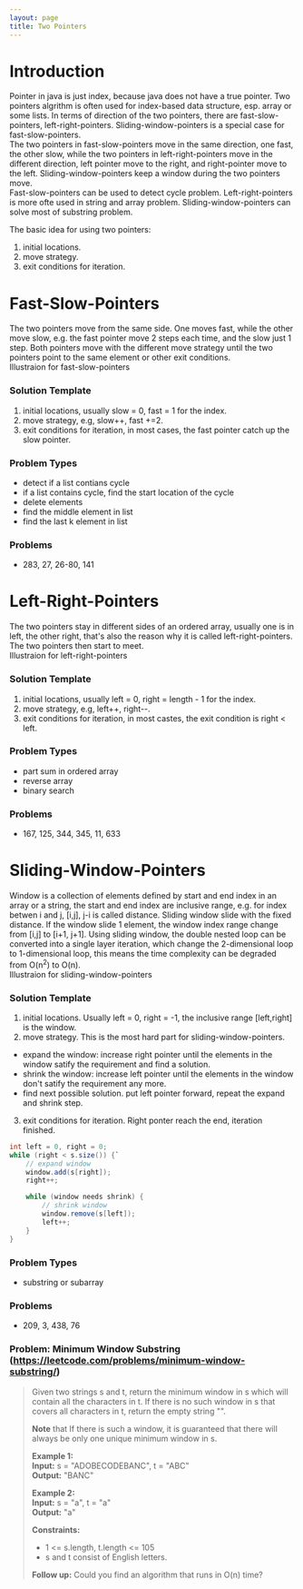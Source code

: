 ```yaml
---
layout: page
title: Two Pointers
---
```

# Introduction

Pointer in java is just index, because java does not have a true pointer. Two pointers algrithm is often used for index-based data structure, esp. array or some lists.
In terms of direction of the two pointers, there are fast-slow-pointers, left-right-pointers. Sliding-window-pointers is a special case for fast-slow-pointers.  
The two pointers in fast-slow-pointers move in the same direction, one fast, the other slow, while the two pointers in left-right-pointers move in the different direction, left pointer move to the right, and right-pointer move to the left. Sliding-window-pointers keep a window during the two pointers move.  
Fast-slow-pointers can be used to detect cycle problem. Left-right-pointers is more ofte used in string and array problem. Sliding-window-pointers can solve most of substring problem. 


The basic idea for using two pointers:  
1. initial locations.  
2. move strategy.  
3. exit conditions for iteration.    

# Fast-Slow-Pointers
The two pointers move from the same side. One moves fast, while the other move slow, e.g. the fast pointer move 2 steps each time, and the slow just 1 step. Both pointers move with the different move strategy until the two pointers point to the same element or other exit conditions.  
Illustraion for fast-slow-pointers  
### Solution Template 
1. initial locations, usually slow = 0, fast = 1 for the index.  
2. move strategy, e.g, slow++, fast +=2.  
3. exit conditions for iteration, in most cases, the fast pointer catch up the slow pointer.    

### Problem Types
 * detect if a list contians cycle
 * if a list contains cycle, find the start location of the cycle
 * delete elements
 * find the middle element in list
 * find the last k element in list

### Problems
 * 283, 27, 26-80, 141 

# Left-Right-Pointers
The two pointers stay in different sides of an ordered array, usually one is in left, the other right, that's also the reason why it is called left-right-pointers. The two pointers then start to meet.  
Illustraion for  left-right-pointers  
### Solution Template  
1. initial locations, usually left = 0, right = length - 1 for the index.  
2. move strategy, e.g, left++, right--.  
3. exit conditions for iteration, in most castes, the exit condition is right < left.  

### Problem Types
 * part sum in ordered array
 * reverse array  
 * binary search
 
### Problems
 * 167, 125, 344, 345, 11, 633 
 
# Sliding-Window-Pointers
Window is a collection of elements defined by start and end index in an array or a string, the start and end index are inclusive range, e.g. for index betwen i and j, [i,j], j-i is called distance. Sliding window slide with the fixed distance. If the window slide 1 element, the window index  range change from [i,j] to [i+1, j+1]. Using sliding window, the double nested loop can be converted into a single layer iteration, which change the 2-dimensional loop to 1-dimensional loop, this means the time complexity can be degraded from O(n<sup>2</sup>) to O(n).  
Illustraion for sliding-window-pointers  

### Solution Template
 1. initial locations. Usually left = 0, right = -1, the inclusive range [left,right] is the window.  
 2. move strategy. This is the most hard part for sliding-window-pointers. 
   - expand the window: increase right pointer until the elements in the window satify the requirement and find a solution.
   - shrink the window: increase left pointer until the elements in the window don't satify the requirement any more.
   - find next possible solution. put left pointer forward, repeat the expand and shrink step.
 3. exit conditions for iteration. Right ponter reach the end, iteration finished.

```java
int left = 0, right = 0;
while (right < s.size()) {`
    // expand window
    window.add(s[right]);
    right++;

    while (window needs shrink) {
        // shrink window
        window.remove(s[left]);
        left++;
    }
}
```
### Problem Types
 * substring or subarray 
 
### Problems
 * 209, 3, 438, 76
 
### Problem: Minimum Window Substring (https://leetcode.com/problems/minimum-window-substring/)
> Given two strings s and t, return the minimum window in s which will contain all the characters in t. If there is no such window in s that covers all characters in t, return the empty string "".  
> 
> **Note** that If there is such a window, it is guaranteed that there will always be only one unique minimum window in s.  
> 
> 
> **Example 1:**  
> **Input:** s = "ADOBECODEBANC", t = "ABC"  
> **Output:** "BANC" 
> 
> **Example 2:**  
> **Input:** s = "a", t = "a"  
> **Output:** "a"  
> 
> **Constraints:**
> * 1 <= s.length, t.length <= 105  
> * s and t consist of English letters. 
> 
> **Follow up:** Could you find an algorithm that runs in O(n) time?
 

